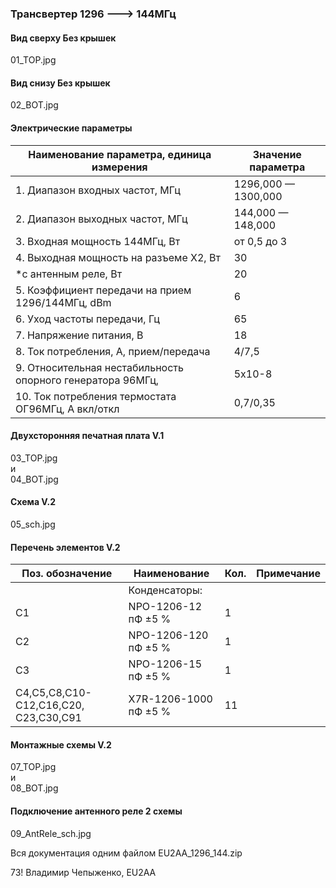 ### Трансвертер 1296 ---> 144МГц
#### Вид сверху   Без крышек
01_TOP.jpg

#### Вид снизу   Без крышек   
02_BOT.jpg

#### Электрические параметры
| Наименование параметра, единица измерения				| Значение параметра | 
| ------------- | ------------- |
| 1. Диапазон входных частот, МГц						| 1296,000 — 1300,000 | 
| 2. Диапазон выходных частот, МГц						| 144,000 — 148,000 | 
| 3. Входная мощность 144МГц, Вт						| от 0,5 до 3 | 
| 4. Выходная мощность на разъеме Х2, Вт					| 30 | 
|*с антенным реле, Вт							| 20 | 
| 5. Коэффициент передачи на прием 1296/144МГц, dBm			| 6 | 
| 6. Уход частоты передачи, Гц							| 65 | 
| 7. Напряжение питания, В							| 18 | 
| 8. Ток потребления, А,  прием/передача					| 4/7,5 | 
| 9. Относительная нестабильность опорного генератора 96МГц, 	| 5х10-8 | 
| 10. Ток потребления термостата ОГ96МГц, А  вкл/откл			| 0,7/0,35 | 

#### Двухсторонняя печатная плата  V.1    
03_TOP.jpg  
и   
04_BOT.jpg

#### Схема V.2  
05_sch.jpg

#### Перечень элементов V.2   
|Поз. обозначение| Наименование | Кол.| Примечание|
| ------------- | ------------- | ------------- | ------------- |
| | Конденсаторы: | |
| C1| NPO-1206-12 пФ ±5 %| 1| | 
| C2| NPO-1206-120 пФ ±5 %| 1| 
| C3| NPO-1206-15 пФ ±5 %| 1| 
| C4,C5,C8,C10-C12,C16,C20, C23,C30,C91| X7R-1206-1000 пФ ±5 %| 11| 


#### Монтажные схемы V.2   
07_TOP.jpg  
и   
08_BOT.jpg

#### Подключение антенного реле    2 схемы  
09_AntRele_sch.jpg

Вся документация одним файлом 
EU2AA_1296_144.zip

73!
Владимир Чепыженко, EU2AA
### 
